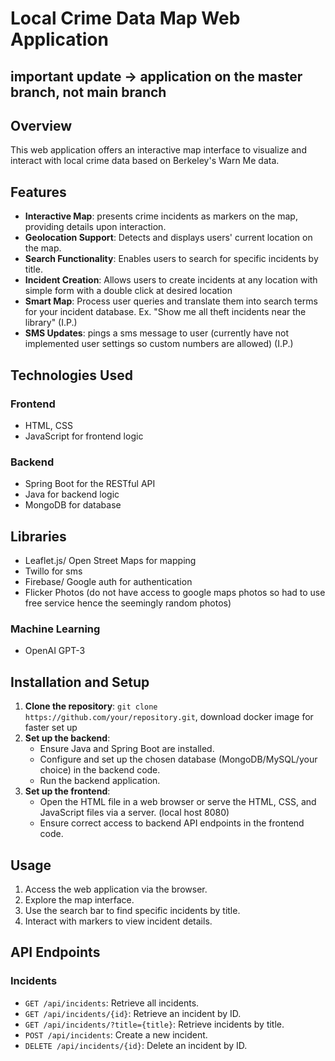 # Local Crime Data Map Web Application
## important update -> application on the master branch, not main branch
## Overview
This web application offers an interactive map interface to visualize and interact with local crime data based on Berkeley's Warn Me data.

## Features
- **Interactive Map**: presents crime incidents as markers on the map, providing details upon interaction.
- **Geolocation Support**: Detects and displays users' current location on the map.
- **Search Functionality**: Enables users to search for specific incidents by title.
- **Incident Creation**: Allows users to create incidents at any location with simple form with a double click at desired location
- **Smart Map**: Process user queries and translate them into search terms for your incident database. Ex. "Show me all theft incidents near the library" (I.P.)
- **SMS Updates**: pings a sms message to user (currently have not implemented user settings so custom numbers are allowed) (I.P.)
## Technologies Used
### Frontend
- HTML, CSS
- JavaScript for frontend logic

### Backend
- Spring Boot for the RESTful API
- Java for backend logic
- MongoDB for database

## Libraries 
- Leaflet.js/ Open Street Maps for mapping
- Twillo for sms
- Firebase/ Google auth for authentication
- Flicker Photos (do not have access to google maps photos so had to use free service hence the seemingly random photos)

### Machine Learning
- OpenAI GPT-3

## Installation and Setup
1. **Clone the repository**: `git clone https://github.com/your/repository.git`, download docker image for faster set up
2. **Set up the backend**:
   - Ensure Java and Spring Boot are installed.
   - Configure and set up the chosen database (MongoDB/MySQL/your choice) in the backend code.
   - Run the backend application.
3. **Set up the frontend**:
   - Open the HTML file in a web browser or serve the HTML, CSS, and JavaScript files via a server. (local host 8080)
   - Ensure correct access to backend API endpoints in the frontend code.

## Usage
1. Access the web application via the browser.
2. Explore the map interface.
3. Use the search bar to find specific incidents by title.
4. Interact with markers to view incident details.

## API Endpoints
### Incidents
- `GET /api/incidents`: Retrieve all incidents.
- `GET /api/incidents/{id}`: Retrieve an incident by ID.
- `GET /api/incidents/?title={title}`: Retrieve incidents by title.
- `POST /api/incidents`: Create a new incident.
- `DELETE /api/incidents/{id}`: Delete an incident by ID.
